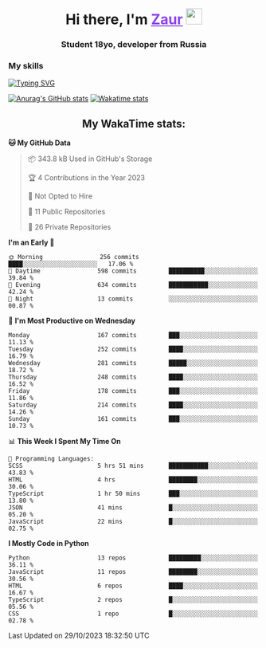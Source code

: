 <h1 align="center">
    Hi there, I'm 
    <a href="https://t.me/skyguy" target="_blank" style="color: #8C43EA">Zaur</a>
    <img src="https://github.com/blackcater/blackcater/raw/main/images/Hi.gif" height="32">
</h1>

<h3 align="center">
    Student 18yo, developer from Russia
</h3>  

### **My skills**
[![Typing SVG](https://readme-typing-svg.herokuapp.com?font=Oxanium&duration=3000&pause=1500&color=8C43EA&height=30&lines=Python:+FastAPI,+Flask,+Aiogram,+Telethon;SQL:+PostgreSQL,+SQLite;JavaScript/TypeScript:+React.js;HTML+(PUG),+CSS+(SCSS))](https://git.io/typing-svg)

[![Anurag's GitHub stats](https://github-readme-stats.vercel.app/api?username=mrskyguy&hide_title=true&count_private=true&show_icons=true&title_color=8C43EA&icon_color=BE57EA&bg_color=30,191919,341b56&text_color=B1B1B1&border_radius=10&hide_border=true)](https://github.com/anuraghazra/github-readme-stats)
[![Wakatime stats](https://github-readme-stats.vercel.app/api/wakatime?username=skyguy&hide_title=true&show_icons=true&title_color=8C43EA&icon_color=BE57EA&bg_color=30,191919,341b56&text_color=B1B1B1&border_radius=10&hide_border=true)](https://github.com/anuraghazra/github-readme-stats)


<h2 align="center"> My WakaTime stats: </h2>

<!--START_SECTION:waka-->
**🐱 My GitHub Data** 

> 📦 343.8 kB Used in GitHub's Storage 
 > 
> 🏆 4 Contributions in the Year 2023
 > 
> 🚫 Not Opted to Hire
 > 
> 📜 11 Public Repositories 
 > 
> 🔑 26 Private Repositories 
 > 
**I'm an Early 🐤** 

```text
🌞 Morning                256 commits         ████░░░░░░░░░░░░░░░░░░░░░   17.06 % 
🌆 Daytime                598 commits         ██████████░░░░░░░░░░░░░░░   39.84 % 
🌃 Evening                634 commits         ███████████░░░░░░░░░░░░░░   42.24 % 
🌙 Night                  13 commits          ░░░░░░░░░░░░░░░░░░░░░░░░░   00.87 % 
```
📅 **I'm Most Productive on Wednesday** 

```text
Monday                   167 commits         ███░░░░░░░░░░░░░░░░░░░░░░   11.13 % 
Tuesday                  252 commits         ████░░░░░░░░░░░░░░░░░░░░░   16.79 % 
Wednesday                281 commits         █████░░░░░░░░░░░░░░░░░░░░   18.72 % 
Thursday                 248 commits         ████░░░░░░░░░░░░░░░░░░░░░   16.52 % 
Friday                   178 commits         ███░░░░░░░░░░░░░░░░░░░░░░   11.86 % 
Saturday                 214 commits         ████░░░░░░░░░░░░░░░░░░░░░   14.26 % 
Sunday                   161 commits         ███░░░░░░░░░░░░░░░░░░░░░░   10.73 % 
```


📊 **This Week I Spent My Time On** 

```text
💬 Programming Languages: 
SCSS                     5 hrs 51 mins       ███████████░░░░░░░░░░░░░░   43.83 % 
HTML                     4 hrs               ████████░░░░░░░░░░░░░░░░░   30.06 % 
TypeScript               1 hr 50 mins        ███░░░░░░░░░░░░░░░░░░░░░░   13.80 % 
JSON                     41 mins             █░░░░░░░░░░░░░░░░░░░░░░░░   05.20 % 
JavaScript               22 mins             █░░░░░░░░░░░░░░░░░░░░░░░░   02.75 % 
```

**I Mostly Code in Python** 

```text
Python                   13 repos            █████████░░░░░░░░░░░░░░░░   36.11 % 
JavaScript               11 repos            ████████░░░░░░░░░░░░░░░░░   30.56 % 
HTML                     6 repos             ████░░░░░░░░░░░░░░░░░░░░░   16.67 % 
TypeScript               2 repos             █░░░░░░░░░░░░░░░░░░░░░░░░   05.56 % 
CSS                      1 repo              █░░░░░░░░░░░░░░░░░░░░░░░░   02.78 % 
```




 Last Updated on 29/10/2023 18:32:50 UTC
<!--END_SECTION:waka-->
